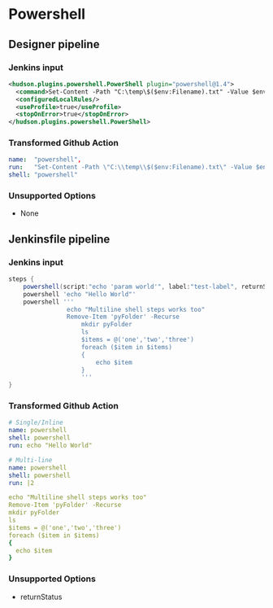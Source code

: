 # Powershell

## Designer pipeline

### Jenkins input

```xml
<hudson.plugins.powershell.PowerShell plugin="powershell@1.4">
  <command>Set-Content -Path "C:\temp\$($env:Filename).txt" -Value $env:Message</command>
  <configuredLocalRules/>
  <useProfile>true</useProfile>
  <stopOnError>true</stopOnError>
</hudson.plugins.powershell.PowerShell>
```

### Transformed Github Action

```yaml
name:  "powershell",
run:   "Set-Content -Path \"C:\\temp\\$($env:Filename).txt\" -Value $env:Message",
shell: "powershell"
```

### Unsupported Options

- None

## Jenkinsfile pipeline

### Jenkins input

```groovy
steps {
    powershell(script:"echo 'param world'", label:"test-label", returnStdout: false)
    powershell 'echo "Hello World"'
    powershell '''
                echo "Multiline shell steps works too"
                Remove-Item 'pyFolder' -Recurse
                    mkdir pyFolder
                    ls
                    $items = @('one','two','three')
                    foreach ($item in $items)
                    {
                        echo $item
                    }
                    '''
}
```

### Transformed Github Action

```yaml
# Single/Inline
name: powershell
shell: powershell
run: echo "Hello World"

# Multi-line
name: powershell
shell: powershell
run: |2

echo "Multiline shell steps works too"
Remove-Item 'pyFolder' -Recurse
mkdir pyFolder
ls
$items = @('one','two','three')
foreach ($item in $items)
{
  echo $item
}
```

### Unsupported Options

- returnStatus
